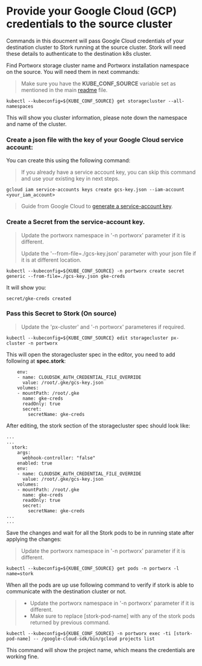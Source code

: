 # Provide your Google Cloud (GCP) credentials to the source cluster

Commands in this doucment will pass Google Cloud credentials of your destination cluster to Stork running at the source cluster. Stork will need these details to authenticate to the destination k8s cluster.

Find Portworx storage cluster name and Portworx installation namespace on the source. You will need them in next commands:

> Make sure you have the **KUBE_CONF_SOURCE** variable set as mentioned in the main [readme](./readme.md#set-kube_conf-variables) file.

	kubectl --kubeconfig=${KUBE_CONF_SOURCE} get storagecluster --all-namespaces

This will show you cluster information, please note down the namespace and name of the cluster.

### Create a json file with the key  of your Google Cloud service account:

You can create this using the following command:

> If you already have a service account key, you can skip this command and use your existing key in next steps.

	gcloud iam service-accounts keys create gcs-key.json --iam-account <your_iam_account>

> Guide from Google Cloud to [generate a service-account key](https://cloud.google.com/iam/docs/creating-managing-service-account-keys).


### Create a Secret from the service-account key.
	
> Update the portworx namespace in '-n portworx' parameter if it is different.
>
> Update the '--from-file=./gcs-key.json' parameter with your json file if it is at different location.

	kubectl --kubeconfig=${KUBE_CONF_SOURCE} -n portworx create secret generic --from-file=./gcs-key.json gke-creds

It will show you:

	secret/gke-creds created

### Pass this Secret to Stork (On source)

> Update the 'px-cluster' and '-n portworx' parameteres if required.

	kubectl --kubeconfig=${KUBE_CONF_SOURCE} edit storagecluster px-cluster -n portworx

This will open the storagecluster spec in the editor, you need to add following at **spec.stork**:

```
    env:
    - name: CLOUDSDK_AUTH_CREDENTIAL_FILE_OVERRIDE
      value: /root/.gke/gcs-key.json
    volumes:
    - mountPath: /root/.gke
      name: gke-creds
      readOnly: true
      secret:
        secretName: gke-creds
```
After editing, the stork section of the storagecluster spec should look like:

```
...
...
  stork:
    args:
      webhook-controller: "false"
    enabled: true
    env:
    - name: CLOUDSDK_AUTH_CREDENTIAL_FILE_OVERRIDE
      value: /root/.gke/gcs-key.json
    volumes:
    - mountPath: /root/.gke
      name: gke-creds
      readOnly: true
      secret:
        secretName: gke-creds
...
...
```

Save the changes and wait for all the Stork pods to be in running state after applying the changes:

> Update the portworx namespace in '-n portworx' parameter if it is different. 

	kubectl --kubeconfig=${KUBE_CONF_SOURCE} get pods -n portworx -l name=stork

When all the pods are up use following command to verify if stork is able to communicate with the destination cluster or not.

> * Update the portworx namespace in '-n portworx' parameter if it is different. 
> * Make sure to replace [stork-pod-name] with any of the stork pods returned by previous command.

	kubectl --kubeconfig=${KUBE_CONF_SOURCE} -n portworx exec -ti [stork-pod-name] -- /google-cloud-sdk/bin/gcloud projects list

This command will show the project name, which means the credentials are working fine.
